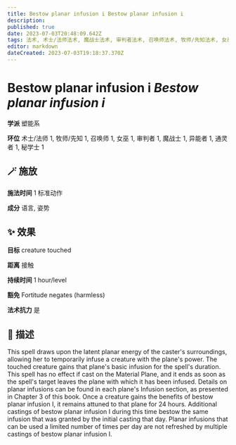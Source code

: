 ```yaml
---
title: Bestow planar infusion i Bestow planar infusion i
description: 
published: true
date: 2023-07-03T20:48:09.642Z
tags: 法术, 术士/法师法术, 魔战士法术, 审判者法术, 召唤师法术, 牧师/先知法术, 女巫法术, 秘学士法术, 1环法术, 异能者法术, 通灵者法术, 塑能系
editor: markdown
dateCreated: 2023-07-03T19:18:37.370Z
---
```


# **Bestow planar infusion i** *Bestow planar infusion i*

**学派** 塑能系 

**环位** 术士/法师 1, 牧师/先知 1, 召唤师 1, 女巫 1, 审判者 1, 魔战士 1, 异能者 1, 通灵者 1, 秘学士 1

## 🪄 施放

**施法时间** 1 标准动作

**成分** 语言, 姿势

## ✨ 效果 

**目标** creature touched 

**距离** 接触  

**持续时间** 1 hour/level 

**豁免** Fortitude negates (harmless)

**法术抗力** 是

## 📖 描述

This spell draws upon the latent planar energy of the caster's surroundings, allowing her to temporarily infuse a creature with the plane's power. The touched creature gains that plane's basic infusion for the spell's duration. This spell has no effect if cast on the Material Plane, and it ends as soon as the spell's target leaves the plane with which it has been infused. Details on planar infusions can be found in each plane's Infusion section, as presented in Chapter 3 of this book.  Once a creature gains the benefits of bestow planar infusion I, it remains attuned to that plane for 24 hours. Additional castings of bestow planar infusion I during this time bestow the same infusion that was granted by the initial casting that day. Planar infusions that can be used a limited number of times per day are not refreshed by multiple castings of bestow planar infusion I.
    